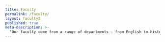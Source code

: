 ```yaml
---
title: Faculty
permalink: /faculty/
layout: faculty2
published: true
meta-description: >-
  "Our faculty come from a range of departments — from English to history — to provide you with a well-rounded, interdisciplinary education."
---
```

